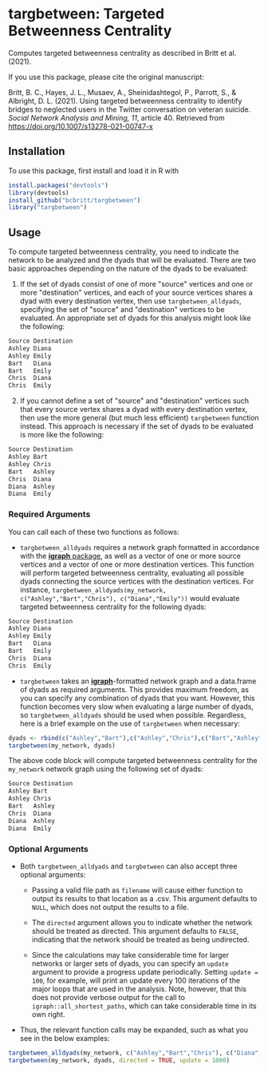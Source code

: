 # targbetween: Targeted Betweenness Centrality
Computes targeted betweenness centrality as described in Britt et al. (2021).

If you use this package, please cite the original manuscript:

Britt, B. C., Hayes, J. L., Musaev, A., Sheinidashtegol, P., Parrott, S., & Albright, D. L. (2021). Using targeted betweenness centrality to identify bridges to neglected users in the Twitter conversation on veteran suicide. _Social Network Analysis and Mining, 11_, article 40. Retrieved from https://doi.org/10.1007/s13278-021-00747-x



## Installation

To use this package, first install and load it in R with

```r
install.packages("devtools")
library(devtools)
install_github("bcbritt/targbetween")
library("targbetween")
```



## Usage

To compute targeted betweenness centrality, you need to indicate the network to be analyzed and the dyads that will be evaluated. There are two basic approaches depending on the nature of the dyads to be evaluated:

1. If the set of dyads consist of one of more "source" vertices and one or more "destination" vertices, and each of your source vertices shares a dyad with every destination vertex, then use `targbetween_alldyads`, specifying the set of "source" and "destination" vertices to be evaluated. An appropriate set of dyads for this analysis might look like the following:

```r
Source Destination
Ashley Diana
Ashley Emily
Bart   Diana
Bart   Emily
Chris  Diana
Chris  Emily
```

2. If you cannot define a set of "source" and "destination" vertices such that every source vertex shares a dyad with every destination vertex, then use the more general (but much less efficient) `targbetween` function instead. This approach is necessary if the set of dyads to be evaluated is more like the following:

```r
Source Destination
Ashley Bart
Ashley Chris
Bart   Ashley
Chris  Diana
Diana  Ashley
Diana  Emily
```



### Required Arguments

You can call each of these two functions as follows:

- `targbetween_alldyads` requires a network graph formatted in accordance with the [**igraph** package](https://igraph.org/r/), as well as a vector of one or more source vertices and a vector of one or more destination vertices. This function will perform targeted betweenness centrality, evaluating all possible dyads connecting the source vertices with the destination vertices. For instance, `targbetween_alldyads(my_network, c("Ashley","Bart","Chris"), c("Diana","Emily"))` would evaluate targeted betweenness centrality for the following dyads:

```r
Source Destination
Ashley Diana
Ashley Emily
Bart   Diana
Bart   Emily
Chris  Diana
Chris  Emily
```

- `targbetween` takes an [**igraph**](https://igraph.org/r/)-formatted network graph and a data.frame of dyads as required arguments. This provides maximum freedom, as you can specify any combination of dyads that you want. However, this function becomes very slow when evaluating a large number of dyads, so `targbetween_alldyads` should be used when possible. Regardless, here is a brief example on the use of `targbetween` when necessary:

```r
dyads <- rbind(c("Ashley","Bart"),c("Ashley","Chris"),c("Bart","Ashley"),c("Chris","Diana"),c("Diana","Ashley"),c("Diana","Emily"),)
targbetween(my_network, dyads)
```

The above code block will compute targeted betweenness centrality for the `my_network` network graph using the following set of dyads:

```r
Source Destination
Ashley Bart
Ashley Chris
Bart   Ashley
Chris  Diana
Diana  Ashley
Diana  Emily
```



### Optional Arguments

- Both `targbetween_alldyads` and `targbetween` can also accept three optional arguments:

  - Passing a valid file path as `filename` will cause either function to output its results to that location as a .csv. This argument defaults to `NULL`, which does not output the results to a file.

  - The `directed` argument allows you to indicate whether the network should be treated as directed. This argument defaults to `FALSE`, indicating that the network should be treated as being undirected.

  - Since the calculations may take considerable time for larger networks or larger sets of dyads, you can specify an `update` argument to provide a progress update periodically. Setting `update = 100`, for example, will print an update every 100 iterations of the major loops that are used in the analysis. Note, however, that this does not provide verbose output for the call to `igraph::all_shortest_paths`, which can take considerable time in its own right.

- Thus, the relevant function calls may be expanded, such as what you see in the below examples:

```r
targbetween_alldyads(my_network, c("Ashley","Bart","Chris"), c("Diana","Emily"), filename = "C:/Users/Admin/Desktop/output.csv")
targbetween(my_network, dyads, directed = TRUE, update = 1000)
```
